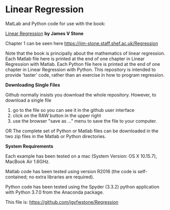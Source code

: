 # Linear Regression
MatLab and Python code for use with the book:

[Linear Regression](https://jim-stone.staff.shef.ac.uk/Regression/) **by James V Stone**

Chapter 1 can be seen here https://jim-stone.staff.shef.ac.uk/Regression

Note that the book is principally about the mathematics of linear regression.
Each Matlab file here is printed at the end of one chapter in Linear Regression with Matlab.
Each Python file here is printed at the end of one chapter in Linear Regression with Python.
This repository is intended to provide 'taster' code, rather than an exercise in how to program regression. 

**Downloading Single Files**

Github normally insists you download the whole repository.
However, to download a single file
1) go to the file so you can see it in the github user interface 
2) click on the RAW button in the upper right
3) use the browser "save as ..." menu to save the file to your computer. 

OR
The complete set of Python or Matlab files can be downloaded in the two zip files in the Matlab or Python directories.

**System Requirements**

Each example has been tested on a mac (System Version:	OS X 10.15.7), MacBook Air 1.6GHz.

Matlab code has been tested using version R2016 (the code is self-contained; no extra libraries are required).

Python code has been tested using the Spyder (3.3.2) python application with Python 3.7.0 from the Anaconda package.

This file is: https://github.com/jgvfwstone/Regression
